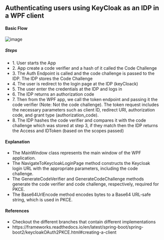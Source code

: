 ## Authenticating users using KeyCloak as an IDP in a WPF client

#### Basic Flow
![image](https://github.com/Anish407/LoginWithKeycloak/assets/51234038/5300867e-82a0-4b1f-8242-1ea4e9b441fb)

##### Steps
<ul>
  <li>1. User starts the App</li>
  <li>2. App create a code verifier and a hash of it called the Code Challenge</li>
  <li>3. The Auth Endpoint is called and the code challenge is passed to the IDP. The IDP stores the Code Challenge</li>
  <li>4. The user is redirect to the login page at the IDP (keyCloack)</li>
  <li>5. The user enter the credentials at the IDP and logs in</li>
   <li>6. The IDP returns an authorization code</li>
   <li>7. Then from the WPF app, we call the token endpoint and passing it the code verifier (Note: Not the code challenge). The token request includes the necessary parameters such as client ID, redirect URI, authorization code, and grant type (authorization_code). </li>
   <li>8. The IDP hashes the code verifier and compares it with the code challenge which was stored at step 3, if they match then the IDP returns the Access and IDToken (based on the scopes passed)  </li>
</ul>

#### Explanation
- The MainWindow class represents the main window of the WPF application.
- The NavigateToKeycloakLoginPage method constructs the Keycloak login URL with the appropriate parameters, including the code challenge.
- The GenerateCodeVerifier and GenerateCodeChallenge methods generate the code verifier and code challenge, respectively, required for PKCE.
- The Base64UrlEncode method encodes bytes to a Base64 URL-safe string, which is used in PKCE.


#### References
<ul>
  <li>Checkout the different branches that contain different implementations</li>
  <li>https://frameworks.readthedocs.io/en/latest/spring-boot/spring-boot2/keycloakOAuth2PKCE.html#creating-a-client</li>
</ul>
